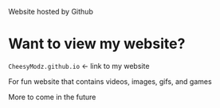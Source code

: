 Website hosted by Github

# Want to view my website?
`CheesyModz.github.io` <- link to my website

For fun website that contains videos, images, gifs, and games

More to come in the future
